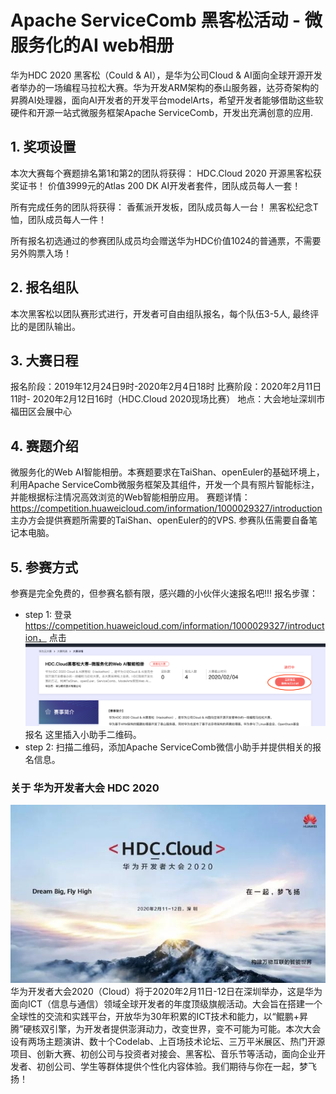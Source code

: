 # Apache ServiceComb 黑客松活动 - 微服务化的AI web相册

华为HDC 2020 黑客松（Could & AI），是华为公司Cloud & AI面向全球开源开发者举办的一场编程马拉松大赛。华为开发ARM架构的泰山服务器，达芬奇架构的昇腾AI处理器，面向AI开发者的开发平台modelArts，希望开发者能够借助这些软硬件和开源一站式微服务框架Apache ServiceComb，开发出充满创意的应用.

## 1. 奖项设置
本次大赛每个赛题排名第1和第2的团队将获得：
HDC.Cloud 2020 开源黑客松获奖证书！
价值3999元的Atlas 200 DK AI开发者套件，团队成员每人一套！

所有完成任务的团队将获得：
香蕉派开发板，团队成员每人一台！
黑客松纪念T恤，团队成员每人一件！

所有报名初选通过的参赛团队成员均会赠送华为HDC价值1024的普通票，不需要另外购票入场！

## 2. 报名组队
本次黑客松以团队赛形式进行，开发者可自由组队报名，每个队伍3-5人, 最终评比的是团队输出。

## 3. 大赛日程
报名阶段：2019年12月24日9时-2020年2月4日18时
比赛阶段：2020年2月11日11时- 2020年2月12日16时（HDC.Cloud 2020现场比赛）
地点：大会地址深圳市福田区会展中心

## 4. 赛题介绍
   微服务化的Web AI智能相册。本赛题要求在TaiShan、openEuler的基础环境上，利用Apache ServiceComb微服务框架及其组件，开发一个具有照片智能标注，并能根据标注情况高效浏览的Web智能相册应用。
   赛题详情：https://competition.huaweicloud.com/information/1000029327/introduction
   主办方会提供赛题所需要的TaiShan、openEuler的的VPS. 参赛队伍需要自备笔记本电脑。
## 5. 参赛方式
  参赛是完全免费的，但参赛名额有限，感兴趣的小伙伴火速报名吧!!!
  报名步骤：
  * step 1: 登录 https://competition.huaweicloud.com/information/1000029327/introduction， 点击
  ![黑客松报名](images/apply.png)
  报名
  这里插入小助手二维码。
  * step 2: 扫描二维码，添加Apache ServiceComb微信小助手并提供相关的报名信息。
    

### 关于 华为开发者大会 HDC 2020
![hdc 2020](images/hdc_2020.jpeg)
华为开发者大会2020（Cloud）将于2020年2月11日-12日在深圳举办，这是华为面向ICT（信息与通信）领域全球开发者的年度顶级旗舰活动。大会旨在搭建一个全球性的交流和实践平台，开放华为30年积累的ICT技术和能力，以“鲲鹏+昇腾”硬核双引擎，为开发者提供澎湃动力，改变世界，变不可能为可能。本次大会设有两场主题演讲、数十个Codelab、上百场技术论坛、三万平米展区、热门开源项目、创新大赛、初创公司与投资者对接会、黑客松、音乐节等活动，面向企业开发者、初创公司、学生等群体提供个性化内容体验。我们期待与你在一起，梦飞扬！

